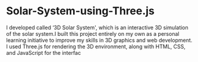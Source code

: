 # Solar-System-using-Three.js
I developed called ‘3D Solar System', which is an interactive 3D simulation of the solar system.I built this project entirely on my own as a personal learning initiative to improve my skills in 3D graphics and web development. I used Three.js for rendering the 3D environment, along with HTML, CSS, and JavaScript for the interfac
